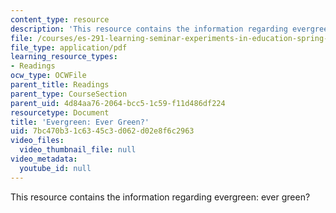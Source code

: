 ```yaml
---
content_type: resource
description: 'This resource contains the information regarding evergreen: ever green?'
file: /courses/es-291-learning-seminar-experiments-in-education-spring-2003/7bc470b31c6345c3d062d02e8f6c2963_MITES_291S03_evrgrn.pdf
file_type: application/pdf
learning_resource_types:
- Readings
ocw_type: OCWFile
parent_title: Readings
parent_type: CourseSection
parent_uid: 4d84aa76-2064-bcc5-1c59-f11d486df224
resourcetype: Document
title: 'Evergreen: Ever Green?'
uid: 7bc470b3-1c63-45c3-d062-d02e8f6c2963
video_files:
  video_thumbnail_file: null
video_metadata:
  youtube_id: null
---
```

This resource contains the information regarding evergreen: ever green?

